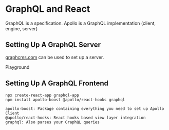 # GraphQL and React
GraphQL is a specification.
Apollo is a GraphQL implementation (client, engine, server)


## Setting Up A GraphQL Server
[graphcms.com](https://graphcms.com) can be used to set up a server.

Playground


## Setting Up A GraphQL Frontend

```
npx create-react-app graphql-app
npm install apollo-boost @apollo/react-hooks graphql

apollo-boost: Package containing everything you need to set up Apollo Client
@apollo/react-hooks: React hooks based view layer integration
graphql: Also parses your GraphQL queries
```